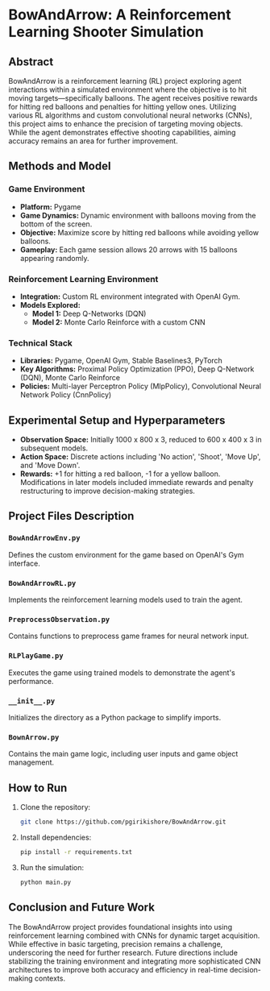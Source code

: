 
# BowAndArrow: A Reinforcement Learning Shooter Simulation

## Abstract
BowAndArrow is a reinforcement learning (RL) project exploring agent interactions within a simulated environment where the objective is to hit moving targets—specifically balloons. The agent receives positive rewards for hitting red balloons and penalties for hitting yellow ones. Utilizing various RL algorithms and custom convolutional neural networks (CNNs), this project aims to enhance the precision of targeting moving objects. While the agent demonstrates effective shooting capabilities, aiming accuracy remains an area for further improvement.

## Methods and Model

### Game Environment
- **Platform:** Pygame
- **Game Dynamics:** Dynamic environment with balloons moving from the bottom of the screen. 
- **Objective:** Maximize score by hitting red balloons while avoiding yellow balloons.
- **Gameplay:** Each game session allows 20 arrows with 15 balloons appearing randomly.

### Reinforcement Learning Environment
- **Integration:** Custom RL environment integrated with OpenAI Gym.
- **Models Explored:**
  - **Model 1:** Deep Q-Networks (DQN)
  - **Model 2:** Monte Carlo Reinforce with a custom CNN

### Technical Stack
- **Libraries:** Pygame, OpenAI Gym, Stable Baselines3, PyTorch
- **Key Algorithms:** Proximal Policy Optimization (PPO), Deep Q-Network (DQN), Monte Carlo Reinforce
- **Policies:** Multi-layer Perceptron Policy (MlpPolicy), Convolutional Neural Network Policy (CnnPolicy)

## Experimental Setup and Hyperparameters

- **Observation Space:** Initially 1000 x 800 x 3, reduced to 600 x 400 x 3 in subsequent models.
- **Action Space:** Discrete actions including 'No action', 'Shoot', 'Move Up', and 'Move Down'.
- **Rewards:** +1 for hitting a red balloon, -1 for a yellow balloon. Modifications in later models included immediate rewards and penalty restructuring to improve decision-making strategies.

## Project Files Description

### `BowAndArrowEnv.py`
Defines the custom environment for the game based on OpenAI's Gym interface.

### `BowAndArrowRL.py`
Implements the reinforcement learning models used to train the agent.

### `PreprocessObservation.py`
Contains functions to preprocess game frames for neural network input.

### `RLPlayGame.py`
Executes the game using trained models to demonstrate the agent's performance.

### `__init__.py`
Initializes the directory as a Python package to simplify imports.

### `BownArrow.py`
Contains the main game logic, including user inputs and game object management.

## How to Run
1. Clone the repository:
   ```bash
   git clone https://github.com/pgirikishore/BowAndArrow.git
   ```
2. Install dependencies:
   ```bash
   pip install -r requirements.txt
   ```
3. Run the simulation:
   ```bash
   python main.py
   ```

## Conclusion and Future Work
The BowAndArrow project provides foundational insights into using reinforcement learning combined with CNNs for dynamic target acquisition. While effective in basic targeting, precision remains a challenge, underscoring the need for further research. Future directions include stabilizing the training environment and integrating more sophisticated CNN architectures to improve both accuracy and efficiency in real-time decision-making contexts.

